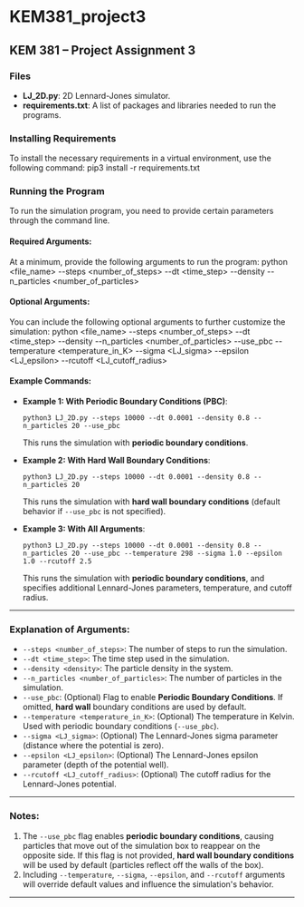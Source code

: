 # KEM381_project3
## KEM 381 – Project Assignment 3

### Files
- **LJ_2D.py**: 2D Lennard-Jones simulator.
- **requirements.txt**: A list of packages and libraries needed to run the programs.

### Installing Requirements
To install the necessary requirements in a virtual environment, use the following command:
pip3 install -r requirements.txt

### Running the Program
To run the simulation program, you need to provide certain parameters through the command line.

#### Required Arguments:
At a minimum, provide the following arguments to run the program:
python <file_name> --steps <number_of_steps> --dt <time_step> --density <density> --n_particles <number_of_particles>


#### Optional Arguments:
You can include the following optional arguments to further customize the simulation:
python <file_name> --steps <number_of_steps> --dt <time_step> --density <density> --n_particles <number_of_particles> --use_pbc --temperature <temperature_in_K> --sigma <LJ_sigma> --epsilon <LJ_epsilon> --rcutoff <LJ_cutoff_radius>


#### Example Commands:

- **Example 1: With Periodic Boundary Conditions (PBC)**:
    ```
    python3 LJ_2D.py --steps 10000 --dt 0.0001 --density 0.8 --n_particles 20 --use_pbc
    ```

    This runs the simulation with **periodic boundary conditions**.

- **Example 2: With Hard Wall Boundary Conditions**:
    ```
    python3 LJ_2D.py --steps 10000 --dt 0.0001 --density 0.8 --n_particles 20
    ```

    This runs the simulation with **hard wall boundary conditions** (default behavior if `--use_pbc` is not specified).

- **Example 3: With All Arguments**:
    ```
    python3 LJ_2D.py --steps 10000 --dt 0.0001 --density 0.8 --n_particles 20 --use_pbc --temperature 298 --sigma 1.0 --epsilon 1.0 --rcutoff 2.5
    ```

    This runs the simulation with **periodic boundary conditions**, and specifies additional Lennard-Jones parameters, temperature, and cutoff radius.

---

### Explanation of Arguments:

- `--steps <number_of_steps>`: The number of steps to run the simulation.
- `--dt <time_step>`: The time step used in the simulation.
- `--density <density>`: The particle density in the system.
- `--n_particles <number_of_particles>`: The number of particles in the simulation.
- `--use_pbc`: (Optional) Flag to enable **Periodic Boundary Conditions**. If omitted, **hard wall** boundary conditions are used by default.
- `--temperature <temperature_in_K>`: (Optional) The temperature in Kelvin. Used with periodic boundary conditions (`--use_pbc`).
- `--sigma <LJ_sigma>`: (Optional) The Lennard-Jones sigma parameter (distance where the potential is zero).
- `--epsilon <LJ_epsilon>`: (Optional) The Lennard-Jones epsilon parameter (depth of the potential well).
- `--rcutoff <LJ_cutoff_radius>`: (Optional) The cutoff radius for the Lennard-Jones potential.

---

### Notes:
1. The `--use_pbc` flag enables **periodic boundary conditions**, causing particles that move out of the simulation box to reappear on the opposite side. If this flag is not provided, **hard wall boundary conditions** will be used by default (particles reflect off the walls of the box).
2. Including `--temperature`, `--sigma`, `--epsilon`, and `--rcutoff` arguments will override default values and influence the simulation's behavior.

---

